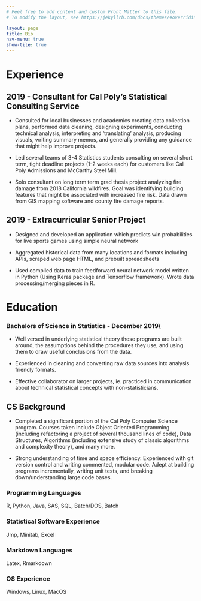 ```yaml
---
# Feel free to add content and custom Front Matter to this file.
# To modify the layout, see https://jekyllrb.com/docs/themes/#overriding-theme-defaults

layout: page
title: Bio
nav-menu: true
show-tile: true
---
```



Experience
==========

2019 - Consultant for Cal Poly’s Statistical Consulting Service
---------------------------------------------------------------

-   Consulted for local businesses and academics creating data
    collection plans, performed data cleaning, designing experiments,
    conducting technical analysis, interpreting and ‘translating’
    analysis, producing visuals, writing summary memos, and generally
    providing any guidance that might help improve projects.

-   Led several teams of 3-4 Statistics students consulting on several
    short term, tight deadline projects (1-2 weeks each) for customers
    like Cal Poly Admissions and McCarthy Steel Mill.

-   Solo consultant on long term term grad thesis project analyzing fire
    damage from 2018 California wildfires. Goal was identifying building
    features that might be associated with increased fire risk. Data
    drawn from GIS mapping software and county fire damage reports.

2019 - Extracurricular Senior Project
-------------------------------------

-   Designed and developed an application which predicts win
    probabilities for live sports games using simple neural network

-   Aggregated historical data from many locations and formats including
    APIs, scraped web page HTML, and prebuilt spreadsheets

-   Used compiled data to train feedforward neural network model written
    in Python (Using Keras package and Tensorflow framework). Wrote data
    processing/merging pieces in R.

Education
=========

### Bachelors of Science in Statistics - December 2019\
-   Well versed in underlying statistical theory these programs are
    built around, the assumptions behind the procedures they use, and
    using them to draw useful conclusions from the data.

-   Experienced in cleaning and converting raw data sources into
    analysis friendly formats.

-   Effective collaborator on larger projects, ie. practiced in
    communication about technical statistical concepts with
    non-statisticians.

CS Background
-------------

-   Completed a significant portion of the Cal Poly Computer Science
    program. Courses taken include Object Oriented Programming
    (including refactoring a project of several thousand lines of code),
    Data Structures, Algorithms (including extensive study of classic
    algorithms and complexity theory), and many more.

-   Strong understanding of time and space efficiency. Experienced with
    git version control and writing commented, modular code. Adept at
    building programs incrementally, writing unit tests, and breaking
    down/understanding large code bases.

### Programming Languages

R, Python, Java, SAS, SQL, Batch/DOS, Batch

### Statistical Software Experience

Jmp, Minitab, Excel

### Markdown Languages

Latex, Rmarkdown

### OS Experience

Windows, Linux, MacOS
